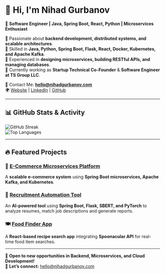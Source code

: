# 👋 Hi, I'm Nihad Gurbanov  

🚀 **Software Engineer | Java, Spring Boot, React, Python | Microservices Enthusiast**  

🔹 Passionate about **backend development, distributed systems, and scalable architectures**.  
🔹 Skilled in **Java, Python, Spring Boot, Flask, React, Docker, Kubernetes, and Apache Kafka**.  
🔹 Experienced in **designing microservices, building RESTful APIs, and managing databases**.  
🔹 Currently working as **Startup Technical Co-Founder** & **Software Engineer at TS Group LLC**.  

📩 Contact Me: **hello@nihadgurbanov.com**  
🌍 [Website](https://nihadgurbanov.com) | [LinkedIn](https://linkedin.com/in/gurbanov-nihad) | [GitHub](https://github.com/nihad-gurbanov)  

---

## 📊 GitHub Stats & Activity  
  
![GitHub Streak](https://streak-stats.demolab.com/?user=nihad-gurbanov&theme=radical)  
![Top Languages](https://github-readme-stats.vercel.app/api/top-langs/?username=nihad-gurbanov&layout=compact&theme=radical)  

---

## 🔥 Featured Projects  

### 🛒 [E-Commerce Microservices Platform](https://github.com/nihad-gurbanov/E-commerce-Spring-Boot-Microservice)  
A **scalable e-commerce system** using **Spring Boot microservices, Apache Kafka, and Kubernetes**.  

### 🤖 [Recruitment Automation Tool](https://github.com/nihad-gurbanov/Resume-scoring-hr-candidate-tool)  
An **AI-powered tool** using **Spring Boot, Flask, SBERT, and PyTorch** to analyze resumes, match job descriptions and generate reports.  

### 🍽 [Food Finder App](https://github.com/nihad-gurbanov/food-finder-app)  
A **React-based recipe search app** integrating **Spoonacular API** for real-time food item searches.  

---

🚀 **Open to new opportunities in Backend, Microservices, and Cloud Development!**  
📩 **Let’s connect:** hello@nihadgurbanov.com  

